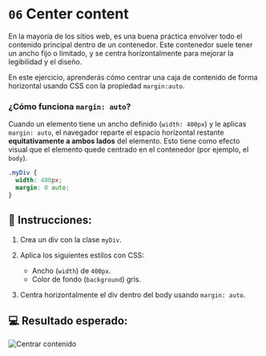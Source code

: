 # `06` Center content

En la mayoría de los sitios web, es una buena práctica envolver todo el contenido principal dentro de un contenedor. Este contenedor suele tener un ancho fijo o limitado, y se centra horizontalmente para mejorar la legibilidad y el diseño.

En este ejercicio, aprenderás cómo centrar una caja de contenido de forma horizontal usando CSS con la propiedad `margin:auto`.


### ¿Cómo funciona `margin: auto`?

Cuando un elemento tiene un ancho definido (`width: 400px`) y le aplicas `margin: auto`, el navegador reparte el espacio horizontal restante **equitativamente a ambos lados** del elemento. Esto tiene como efecto visual que el elemento quede centrado en el contenedor (por ejemplo, el `body`).

```css
.myDiv {
  width: 400px;
  margin: 0 auto;
}
```


## 📝 Instrucciones:


1. Crea un div con la clase `myDiv`.
2. Aplica los siguientes estilos con CSS:
    - Ancho (`width`) de `400px`.
    - Color de fondo (`background`) gris.

3. Centra horizontalmente el div dentro del body usando `margin: auto`.


## 💻 Resultado esperado:

![Centrar contenido](../../.learn/assets/XX6daZ3.png?raw=true)
